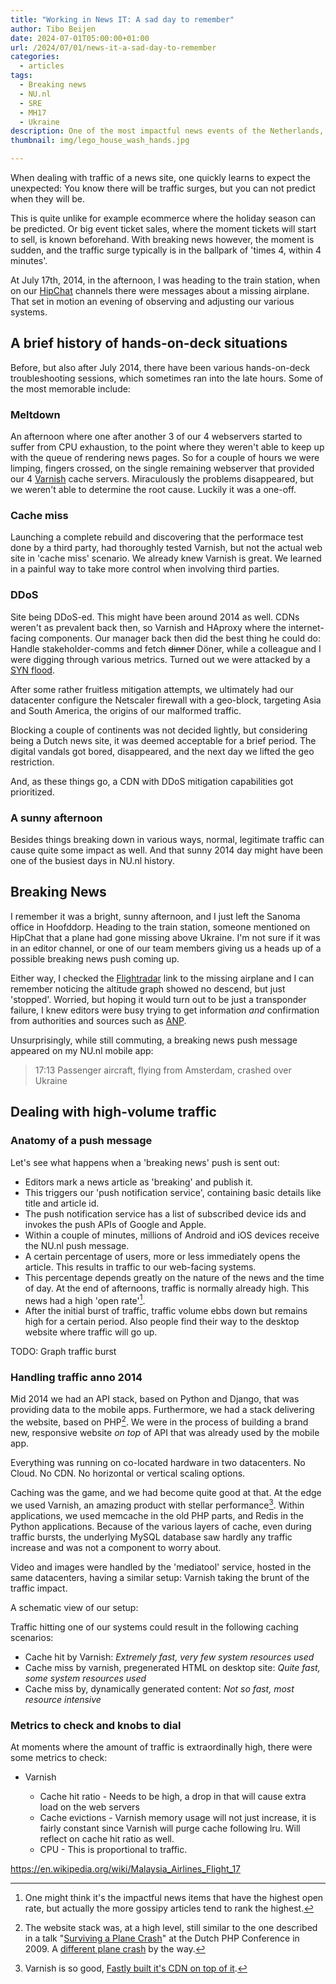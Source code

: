 ```yaml
---
title: "Working in News IT: A sad day to remember"
author: Tibo Beijen
date: 2024-07-01T05:00:00+01:00
url: /2024/07/01/news-it-a-sad-day-to-remember
categories:
  - articles
tags:
  - Breaking news
  - NU.nl
  - SRE
  - MH17
  - Ukraine
description: One of the most impactful news events of the Netherlands, as experienced from a News IT team
thumbnail: img/lego_house_wash_hands.jpg

---
```


When dealing with traffic of a news site, one quickly learns to expect the unexpected: You know there will be traffic surges, but you can not predict when they will be. 

This is quite unlike for example ecommerce where the holiday season can be predicted. Or big event ticket sales, where the moment tickets will start to sell, is known beforehand. With breaking news however, the moment is sudden, and the traffic surge typically is in the ballpark of 'times 4, within 4 minutes'.

At July 17th, 2014, in the afternoon, I was heading to the train station, when on our [HipChat](https://en.wikipedia.org/wiki/HipChat) channels there were messages about a missing airplane. That set in motion an evening of observing and adjusting our various systems.

## A brief history of hands-on-deck situations

Before, but also after July 2014, there have been various hands-on-deck troubleshooting sessions, which sometimes ran into the late hours. Some of the most memorable include:

### Meltdown

An afternoon where one after another 3 of our 4 webservers started to suffer from CPU exhaustion, to the point where they weren't able to keep up with the queue of rendering news pages. So for a couple of hours we were limping, fingers crossed, on the single remaining webserver that provided our 4 [Varnish](https://varnish-cache.org/) cache servers. Miraculously the problems disappeared, but we weren't able to determine the root cause. Luckily it was a one-off.

### Cache miss
Launching a complete rebuild and discovering that the performace test done by a third party, had thoroughly tested Varnish, but not the actual web site in 'cache miss' scenario. We already knew Varnish is great. We learned in a painful way to take more control when involving third parties.

### DDoS
Site being DDoS-ed. This might have been around 2014 as well. CDNs weren't as prevalent back then, so Varnish and HAproxy where the internet-facing components. Our manager back then did the best thing he could do: Handle stakeholder-comms and fetch ~~dinner~~ Döner, while a colleague and I were digging through various metrics. Turned out we were attacked by a [SYN flood](https://en.wikipedia.org/wiki/SYN_flood). 

After some rather fruitless mitigation attempts, we ultimately had our datacenter configure the Netscaler firewall with a geo-block, targeting Asia and South America, the origins of our malformed traffic. 

Blocking a couple of continents was not decided lightly, but considering being a Dutch news site, it was deemed acceptable for a brief period. The digital vandals got bored, disappeared, and the next day we lifted the geo restriction.

And, as these things go, a CDN with DDoS mitigation capabilities got prioritized.

### A sunny afternoon

Besides things breaking down in various ways, normal, legitimate traffic can cause quite some impact as well. And that sunny 2014 day might have been one of the busiest days in NU.nl history.

## Breaking News

I remember it was a bright, sunny afternoon, and I just left the Sanoma office in Hoofddorp. Heading to the train station, someone mentioned on HipChat that a plane had gone missing above Ukraine. I'm not sure if it was in an editor channel, or one of our team members giving us a heads up of a possible breaking news push coming up.

Either way, I checked the [Flightradar](https://www.flightradar24.com/) link to the missing airplane and I can remember noticing the altitude graph showed no descend, but just 'stopped'. Worried, but hoping it would turn out to be just a transponder failure, I knew editors were busy trying to get information _and_ confirmation from authorities and sources such as [ANP](https://www.anp.nl/).

Unsurprisingly, while still commuting, a breaking news push message appeared on my NU.nl mobile app:

> 17:13 Passenger aircraft, flying from Amsterdam, crashed over Ukraine 

## Dealing with high-volume traffic

### Anatomy of a push message

Let's see what happens when a 'breaking news' push is sent out:

* Editors mark a news article as 'breaking' and publish it.
* This triggers our 'push notification service', containing basic details like title and article id.
* The push notification service has a list of subscribed device ids and invokes the push APIs of Google and Apple.
* Within a couple of minutes, millions of Android and iOS devices receive the NU.nl push message.
* A certain percentage of users, more or less immediately opens the article. This results in traffic to our web-facing systems.
* This percentage depends greatly on the nature of the news and the time of day. At the end of afternoons, traffic is normally already high. This news had a high 'open rate'[^footnote_open_rate].
* After the initial burst of traffic, traffic volume ebbs down but remains high for a certain period. Also people find their way to the desktop website where traffic will go up.

TODO: Graph traffic burst

### Handling traffic anno 2014

Mid 2014 we had an API stack, based on Python and Django, that was providing data to the mobile apps. Furthermore, we had a stack delivering the website, based on PHP[^footnote_surviving_a_plane_crash]. We were in the process of building a brand new, responsive website _on top_ of API that was already used by the mobile app.

Everything was running on co-located hardware in two datacenters. No Cloud. No CDN. No horizontal or vertical scaling options.

Caching was the game, and we had become quite good at that. At the edge we used Varnish, an amazing product with stellar performance[^footnote_fastly]. Within applications, we used memcache in the old PHP parts, and Redis in the Python applications. Because of the various layers of cache, even during traffic bursts, the underlying MySQL database saw hardly any traffic increase and was not a component to worry about.

Video and images were handled by the 'mediatool' service, hosted in the same datacenters, having a similar setup: Varnish taking the brunt of the traffic impact.

A schematic view of our setup:

Traffic hitting one of our systems could result in the following caching scenarios:

* Cache hit by Varnish: _Extremely fast, very few system resources used_
* Cache miss by varnish, pregenerated HTML on desktop site: _Quite fast, some system resources used_
* Cache miss by, dynamically generated content: _Not so fast, most resource intensive_

### Metrics to check and knobs to dial

At moments where the amount of traffic is extraordinally high, there were some metrics to check:

* Varnish

    * Cache hit ratio - Needs to be high, a drop in that will cause extra load on the web servers
    * Cache evictions - Varnish memory usage will not just increase, it is fairly constant since Varnish will purge cache following lru. Will reflect on cache hit ratio as well. 
    * CPU - This is proportional to traffic.

    



https://en.wikipedia.org/wiki/Malaysia_Airlines_Flight_17


[^footnote_open_rate]: One might think it's the impactful news items that have the highest open rate, but actually the more gossipy articles tend to rank the highest.
[^footnote_surviving_a_plane_crash]: The website stack was, at a high level, still similar to the one described in a talk "[Surviving a Plane Crash](https://www.slideshare.net/peter_ibuildings/surviving-a-plane-crash)" at the Dutch PHP Conference in 2009. A [different plane crash](https://en.wikipedia.org/wiki/Turkish_Airlines_Flight_1951) by the way.
[^footnote_fastly]: Varnish is so good, [Fastly built it's CDN on top of it](https://www.fastly.com/blog/benefits-using-varnish/).